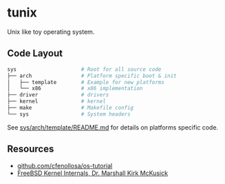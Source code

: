 # tunix

Unix like toy operating system.

## Code Layout

```sh
sys                     # Root for all source code
├── arch                # Platform specific boot & init
│   ├── template        # Example for new platforms
│   └── x86             # x86 implementation
├── driver              # drivers
├── kernel              # kernel
├── make                # Makefile config
└── sys                 # System headers
```

See [sys/arch/template/README.md](sys/arch/template/README.md) for details on platforms specific code.

## Resources

- [github.com/cfenollosa/os-tutorial](https://github.com/cfenollosa/os-tutorial)
- [FreeBSD Kernel Internals, Dr. Marshall Kirk McKusick](https://www.youtube.com/watch?v=nwbqBdghh6E)
